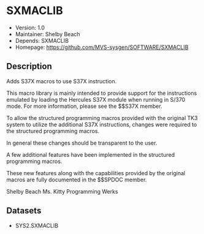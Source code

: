 # SXMACLIB

- Version: 1.0
- Maintainer: Shelby Beach
- Depends: SXMACLIB
- Homepage: https://github.com/MVS-sysgen/SOFTWARE/SXMACLIB

## Description

Adds S37X macros to use S37X instruction.

This macro library is mainly intended to provide support for the
instructions emulated by loading the Hercules S37X module when running
in S/370 mode. For more information, please see the $$S37X member.

To allow the structured programming macros provided with the original
TK3 system to utilize the additional S37X instructions, changes
were required to the structured programming macros. 

In general these changes should be transparent to the user. 

A few additional features
have been implemented in the structured programming macros. 

These new features along with the capabilities provided by the original macros are fully documented in the $$SPDOC member.

Shelby Beach
Ms. Kitty Programming Werks

## Datasets
- SYS2.SXMACLIB